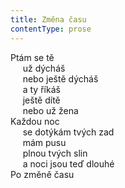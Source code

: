 ```yaml
---
title: Změna času
contentType: prose
---
```


Ptám se tě  
     už dýcháš  
     nebo ještě dýcháš  
     a ty říkáš  
     ještě dítě  
     nebo už žena  
Každou noc  
     se dotýkám tvých zad  
     mám pusu  
     plnou tvých slin  
     a noci jsou teď dlouhé  
Po změně času
